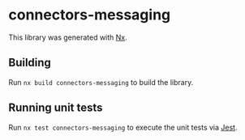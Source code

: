 # connectors-messaging

This library was generated with [Nx](https://nx.dev).

## Building

Run `nx build connectors-messaging` to build the library.

## Running unit tests

Run `nx test connectors-messaging` to execute the unit tests via [Jest](https://jestjs.io).
